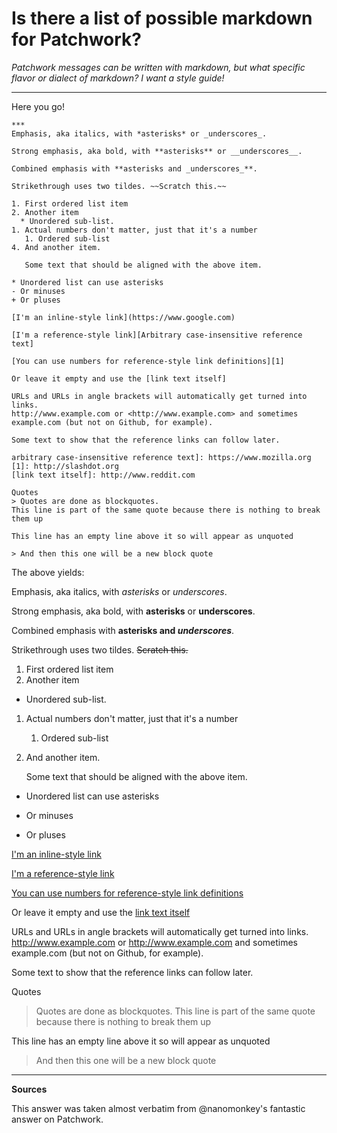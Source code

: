 # Is there a list of possible markdown for Patchwork?

*Patchwork messages can be written with markdown, but what specific flavor or dialect of markdown?  I want a style guide!*

---

Here you go!

	***
	Emphasis, aka italics, with *asterisks* or _underscores_.

	Strong emphasis, aka bold, with **asterisks** or __underscores__.

	Combined emphasis with **asterisks and _underscores_**.

	Strikethrough uses two tildes. ~~Scratch this.~~

	1. First ordered list item
	2. Another item
	  * Unordered sub-list. 
	1. Actual numbers don't matter, just that it's a number
	   1. Ordered sub-list
	4. And another item.  

	   Some text that should be aligned with the above item.

	* Unordered list can use asterisks
	- Or minuses
	+ Or pluses

	[I'm an inline-style link](https://www.google.com)

	[I'm a reference-style link][Arbitrary case-insensitive reference text]

	[You can use numbers for reference-style link definitions][1]

	Or leave it empty and use the [link text itself]

	URLs and URLs in angle brackets will automatically get turned into links. 
	http://www.example.com or <http://www.example.com> and sometimes 
	example.com (but not on Github, for example).

	Some text to show that the reference links can follow later.

	arbitrary case-insensitive reference text]: https://www.mozilla.org
	[1]: http://slashdot.org
	[link text itself]: http://www.reddit.com
	
	Quotes
	> Quotes are done as blockquotes.
	This line is part of the same quote because there is nothing to break them up

	This line has an empty line above it so will appear as unquoted

	> And then this one will be a new block quote
	
The above yields:

Emphasis, aka italics, with *asterisks* or _underscores_.

Strong emphasis, aka bold, with **asterisks** or __underscores__.

Combined emphasis with **asterisks and _underscores_**.

Strikethrough uses two tildes. ~~Scratch this.~~

1. First ordered list item
2. Another item
  * Unordered sub-list. 
1. Actual numbers don't matter, just that it's a number
   1. Ordered sub-list
4. And another item.  

   Some text that should be aligned with the above item.

* Unordered list can use asterisks
- Or minuses
+ Or pluses

[I'm an inline-style link](https://www.google.com)

[I'm a reference-style link][Arbitrary case-insensitive reference text]

[You can use numbers for reference-style link definitions][1]

Or leave it empty and use the [link text itself]

URLs and URLs in angle brackets will automatically get turned into links. 
http://www.example.com or <http://www.example.com> and sometimes 
example.com (but not on Github, for example).

Some text to show that the reference links can follow later.

[arbitrary case-insensitive reference text]: https://www.mozilla.org
[1]: http://slashdot.org
[link text itself]: http://www.reddit.com

Quotes
> Quotes are done as blockquotes.
This line is part of the same quote because there is nothing to break them up

This line has an empty line above it so will appear as unquoted

> And then this one will be a new block quote

---

**Sources**

This answer was taken almost verbatim from @nanomonkey's fantastic answer on Patchwork.
